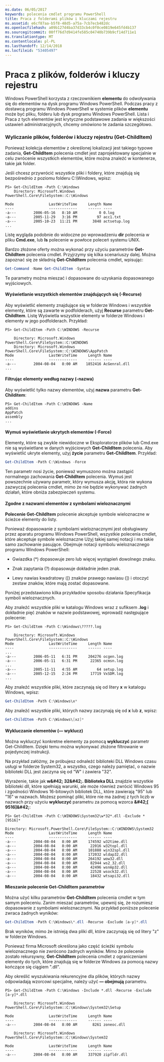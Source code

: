 ```yaml
---
ms.date: 06/05/2017
keywords: polecenia cmdlet programu PowerShell
title: Praca z folderami plików i kluczami rejestru
ms.assetid: e6cf87aa-b5f8-48d5-a75a-7cb7ecb482dc
ms.openlocfilehash: a09b127d4ba37d33cb4c0f0ce0819e645fd4b137
ms.sourcegitcommit: 00ff76d7d9414fe585c04740b739b9cf14d711e1
ms.translationtype: MT
ms.contentlocale: pl-PL
ms.lasthandoff: 12/14/2018
ms.locfileid: "53405497"
---
```

# <a name="working-with-files-folders-and-registry-keys"></a>Praca z plików, folderów i kluczy rejestru

Windows PowerShell korzysta z rzeczownikiem **elementu** do odwoływania się do elementów na dysk programu Windows PowerShell. Podczas pracy z dostawcą programu Windows PowerShell w systemie plików **elementu** może być pliku, folderu lub dysk programu Windows PowerShell. Lista i Praca z tych elementów jest krytyczne podstawowe zadania w większości ustawień administracyjnych, chcemy omówiono te zadania szczegółowo.

### <a name="enumerating-files-folders-and-registry-keys-get-childitem"></a>Wyliczanie plików, folderów i kluczy rejestru (Get-ChildItem)

Ponieważ kolekcja elementów z określonej lokalizacji jest takiego typowe zadania, **Get-ChildItem** polecenia cmdlet jest zaprojektowany specjalnie w celu zwrócenie wszystkich elementów, które można znaleźć w kontenerze, takie jak folder.

Jeśli chcesz przywrócić wszystkie pliki i foldery, które znajdują się bezpośrednio z poziomu folderu C:\\Windows, wpisz:

```
PS> Get-ChildItem -Path C:\Windows
    Directory: Microsoft.Windows PowerShell.Core\FileSystem::C:\Windows

Mode                LastWriteTime     Length Name
----                -------------     ------ ----
-a---        2006-05-16   8:10 AM          0 0.log
-a---        2005-11-29   3:16 PM         97 acc1.txt
-a---        2005-10-23  11:21 PM       3848 actsetup.log
...
```

Listę wygląda podobnie do widoczne po wprowadzeniu **dir** polecenia w pliku **Cmd.exe**, lub **ls** polecenie w powłoce poleceń systemu UNIX.

Bardzo złożone oferty można wykonać przy użyciu parametrów **Get-ChildItem** polecenia cmdlet. Przyjrzymy się kilka scenariuszy dalej. Można zapoznać się ze składnią **Get-ChildItem** polecenia cmdlet, wpisując:

```powershell
Get-Command -Name Get-ChildItem -Syntax
```

Te parametry można mieszać i dopasowane do uzyskania dopasowanego wyjściowych.

#### <a name="listing-all-contained-items--recurse"></a>Wyświetlanie wszystkich elementów znajdujących się (-Recurse)

Aby wyświetlić elementy znajdujące się w folderze Windows i wszystkie elementy, które są zawarte w podfolderach, użyj **Recurse** parametru **Get-ChildItem**. Listę Wyświetla wszystkie elementy w folderze Windows i elementy w jego podfolderach. Przykład:

```
PS> Get-ChildItem -Path C:\WINDOWS -Recurse

    Directory: Microsoft.Windows PowerShell.Core\FileSystem::C:\WINDOWS
    Directory: Microsoft.Windows PowerShell.Core\FileSystem::C:\WINDOWS\AppPatch
Mode                LastWriteTime     Length Name
----                -------------     ------ ----
-a---        2004-08-04   8:00 AM    1852416 AcGenral.dll
...
```

#### <a name="filtering-items-by-name--name"></a>Filtrując elementy według nazwy (-nazwa)

Aby wyświetlić tylko nazwy elementów, użyj **nazwa** parametru **Get-Childitem**:

```
PS> Get-ChildItem -Path C:\WINDOWS -Name
addins
AppPatch
assembly
...
```

#### <a name="forcibly-listing-hidden-items--force"></a>Wymuś wyświetlanie ukrytych elementów (-Force)

Elementy, które są zwykle niewidoczne w Eksploratorze plików lub Cmd.exe nie są wyświetlane w danych wyjściowych **Get-ChildItem** polecenia. Aby wyświetlić ukryte elementy, użyj **życie** parametru **Get-ChildItem**. Przykład:

```powershell
Get-ChildItem -Path C:\Windows -Force
```

Ten parametr nosi życie, ponieważ wymuszono można zastąpić normalnego zachowania **Get-ChildItem** polecenia. Wymuś jest powszechnie używany parametr, który wymusza akcję, która nie wykona zazwyczaj polecenia cmdlet, mimo że nie będzie wykonywać żadnych działań, które obniża zabezpieczeń systemu.

#### <a name="matching-item-names-with-wildcards"></a>Zgodne z nazwami elementów z symbolami wieloznacznymi

**Polecenie Get-ChildItem** polecenie akceptuje symbole wieloznaczne w ścieżce elementy do listy.

Ponieważ dopasowanie z symbolami wieloznacznymi jest obsługiwany przez aparatu programu Windows PowerShell, wszystkie polecenia cmdlet, które akceptuje symbole wieloznaczne Użyj takiej samej notacji i ma takie samo zachowanie pasujące. Obejmuje notacji symbolu wieloznacznego programu Windows PowerShell:

- Gwiazdka (\*) dopasowuje zero lub więcej wystąpień dowolnego znaku.

- Znak zapytania (?) dopasowuje dokładnie jeden znak.

- Lewy nawias kwadratowy (\[) znaków prawego nawiasu (]) i otoczyć zestaw znaków, które mają zostać dopasowane.

Poniżej przedstawiono kilka przykładów sposobu działania Specyfikacja symboli wieloznacznych.

Aby znaleźć wszystkie pliki w katalogu Windows wraz z sufiksem **.log** i dokładnie pięć znaków w nazwie podstawowej, wprowadź następujące polecenie:

```
PS> Get-ChildItem -Path C:\Windows\?????.log

    Directory: Microsoft.Windows PowerShell.Core\FileSystem::C:\Windows
Mode                LastWriteTime     Length Name
----                -------------     ------ ----
...
-a---        2006-05-11   6:31 PM     204276 ocgen.log
-a---        2006-05-11   6:31 PM      22365 ocmsn.log
...
-a---        2005-11-11   4:55 AM         64 setup.log
-a---        2005-12-15   2:24 PM      17719 VxSDM.log
...
```

Aby znaleźć wszystkie pliki, które zaczynają się od litery **x** w katalogu Windows, wpisz:

```powershell
Get-ChildItem -Path C:\Windows\x*
```

Aby znaleźć wszystkie pliki, których nazwy zaczynają się od **x** lub **z**, wpisz:

```powershell
Get-ChildItem -Path C:\Windows\[xz]*
```

#### <a name="excluding-items--exclude"></a>Wykluczanie elementów (— wyklucz)

Można wykluczyć konkretne elementy za pomocą **wykluczyć** parametr Get-ChildItem. Dzięki temu można wykonywać złożone filtrowanie w pojedynczej instrukcji.

Na przykład załóżmy, że próbujesz odnaleźć biblioteki DLL Windows czasu usługi w folderze System32, a wszystko, czego należy pamiętać, o nazwie biblioteki DLL jest zaczyna się od "W" i zawiera "32".

Wyrażenie, takie jak **w\&#42; 32\&#42;. Biblioteka DLL** znajdzie wszystkie biblioteki dll, które spełniają warunki, ale może również zwrócić Windows 95 i zgodności Windows 16-bitowych bibliotek DLL, które zawierają "95" lub "16" w nazwach. Możesz pominąć pliki, które nie ma żadnej z tych liczb w nazwach przy użyciu **wykluczyć** parametru za pomocą wzorca  **\&#42;\[ 9516]\&#42;**:

```
PS> Get-ChildItem -Path C:\WINDOWS\System32\w*32*.dll -Exclude *[9516]*

Directory: Microsoft.PowerShell.Core\FileSystem::C:\WINDOWS\System32
Mode                LastWriteTime     Length Name
----                -------------     ------ ----
-a---        2004-08-04   8:00 AM     174592 w32time.dll
-a---        2004-08-04   8:00 AM      22016 w32topl.dll
-a---        2004-08-04   8:00 AM     101888 win32spl.dll
-a---        2004-08-04   8:00 AM     172032 wldap32.dll
-a---        2004-08-04   8:00 AM     264192 wow32.dll
-a---        2004-08-04   8:00 AM      82944 ws2_32.dll
-a---        2004-08-04   8:00 AM      42496 wsnmp32.dll
-a---        2004-08-04   8:00 AM      22528 wsock32.dll
-a---        2004-08-04   8:00 AM      18432 wtsapi32.dll
```

#### <a name="mixing-get-childitem-parameters"></a>Mieszanie polecenie Get-ChildItem parametrów

Można użyć kilku parametrów **Get-ChildItem** polecenia cmdlet w tym samym poleceniu. Zanim mieszać parametrów, upewnij się, że rozumiesz dopasowanie z symbolami wieloznacznymi. Na przykład poniższe polecenie zwraca żadnych wyników:

```powershell
Get-ChildItem -Path C:\Windows\*.dll -Recurse -Exclude [a-y]*.dll
```

Brak wyników, mimo że istnieją dwa pliki dll, które zaczynają się od litery "z" w folderze Windows.

Ponieważ firma Microsoft określona jako część ścieżki symbolu wieloznacznego nie zwrócono żadnych wyników. Mimo że polecenie zostało rekursywny, **Get-ChildItem** polecenia cmdlet z ograniczeniami elementy do tych, które znajdują się w folderze Windows za pomocą nazwy kończące się ciągiem ".dll".

Aby określić wyszukiwania rekurencyjne dla plików, których nazwy odpowiadają wzorcowi specjalne, należy użyć **— obejmują** parametru.

```
PS> Get-ChildItem -Path C:\Windows -Include *.dll -Recurse -Exclude [a-y]*.dll

    Directory: Microsoft.Windows PowerShell.Core\FileSystem::C:\Windows\System32\Setup

Mode                LastWriteTime     Length Name
----                -------------     ------ ----
-a---        2004-08-04   8:00 AM       8261 zoneoc.dll

    Directory: Microsoft.Windows PowerShell.Core\FileSystem::C:\Windows\System32

Mode                LastWriteTime     Length Name
----                -------------     ------ ----
-a---        2004-08-04   8:00 AM     337920 zipfldr.dll
```